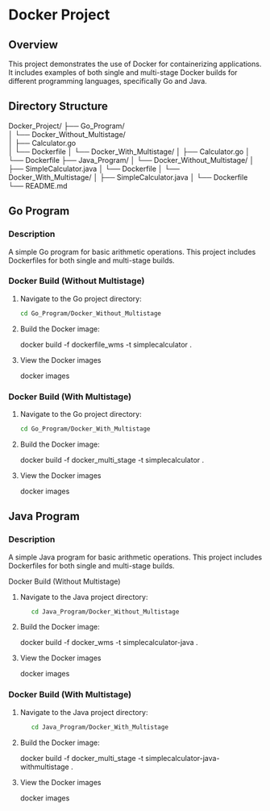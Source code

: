 # Docker Project

## Overview

This project demonstrates the use of Docker for containerizing applications. It includes examples of both single and multi-stage Docker builds for different programming languages, specifically Go and Java.

## Directory Structure

Docker_Project/
├── Go_Program/                                                                                                                               
│ └── Docker_Without_Multistage/                                                                                                                                                                                 
│ ├── Calculator.go                                                                                                                                                                                                 
│ └── Dockerfile
│ └── Docker_With_Multistage/
│ ├── Calculator.go
│ └── Dockerfile
├── Java_Program/
│ └── Docker_Without_Multistage/
│ ├── SimpleCalculator.java
│ └── Dockerfile
│ └── Docker_With_Multistage/
│ ├── SimpleCalculator.java
│ └── Dockerfile
└── README.md


## Go Program

### Description

A simple Go program for basic arithmetic operations. This project includes Dockerfiles for both single and multi-stage builds.

### Docker Build (Without Multistage)

1. Navigate to the Go project directory:

   ```bash
   cd Go_Program/Docker_Without_Multistage

2. Build the Docker image:

    docker build -f dockerfile_wms -t simplecalculator .

3. View the Docker images
   
    docker images


### Docker Build (With Multistage)

1. Navigate to the Go project directory:

   ```bash
   cd Go_Program/Docker_With_Multistage

2. Build the Docker image:

    docker build -f docker_multi_stage -t simplecalculator .


3. View the Docker images
   
    docker images


## Java Program

### Description

A simple Java program for basic arithmetic operations. This project includes Dockerfiles for both single and multi-stage builds.

Docker Build (Without Multistage)

1. Navigate to the Java project directory:

   ```bash
      cd Java_Program/Docker_Without_Multistage

2. Build the Docker image:

    docker build -f docker_wms -t simplecalculator-java .


3. View the Docker images
   
    docker images


### Docker Build (With Multistage)

1. Navigate to the Java project directory:

   ```bash
      cd Java_Program/Docker_With_Multistage

2. Build the Docker image:

    docker build -f docker_multi_stage -t simplecalculator-java-withmultistage .


3. View the Docker images
   
    docker images



